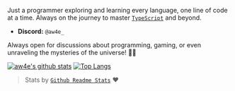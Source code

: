 Just a programmer exploring and learning every language, one line of code at a time. Always on the journey to master [`TypeScript`](https://www.typescriptlang.org/) and beyond.

- **Discord:** `@aw4e_`

Always open for discussions about programming, gaming, or even unraveling the mysteries of the universe! 🚀✨

[![aw4e's github stats](https://github-readme-stats.vercel.app/api?username=aw4e&show_icons=true&theme=radical)](https://github.com/anuraghazra/github-readme-stats)
[![Top Langs](https://github-readme-stats.vercel.app/api/top-langs/?username=aw4e&layout=compact&theme=radical)](https://github.com/anuraghazra/github-readme-stats)
> Stats by [`Github Readme Stats`](https://github.com/anuraghazra/github-readme-stats) ❤️
